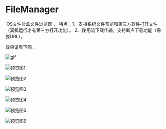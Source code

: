 # FileManager
iOS文件沙盒文件浏览器 ，
特点：1、支持系统文件预览和第三方软件打开文件（真机运行才有第三方打开功能）。
     2、使用流下载传输，支持断点下载功能（需要URL）。

效果请看下图：

![gif](预览图片2.gif)

![预览图1](1.png)

![预览图2](2.png)

![预览图3](3.png)

![预览图4](4.png)

![预览图5](5.png)

![预览图6](6.png)
